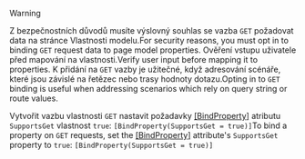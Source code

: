 > [!WARNING]
> <span data-ttu-id="dd5ff-101">Z bezpečnostních důvodů musíte výslovný souhlas se vazba `GET` požadovat data na stránce Vlastnosti modelu.</span><span class="sxs-lookup"><span data-stu-id="dd5ff-101">For security reasons, you must opt in to binding `GET` request data to page model properties.</span></span> <span data-ttu-id="dd5ff-102">Ověření vstupu uživatele před mapování na vlastnosti.</span><span class="sxs-lookup"><span data-stu-id="dd5ff-102">Verify user input before mapping it to properties.</span></span> <span data-ttu-id="dd5ff-103">K přidání na `GET` vazby je užitečné, když adresování scénáře, které jsou závislé na řetězec nebo trasy hodnoty dotazu.</span><span class="sxs-lookup"><span data-stu-id="dd5ff-103">Opting in to `GET` binding is useful when addressing scenarios which rely on query string or route values.</span></span>
>
> <span data-ttu-id="dd5ff-104">Vytvořit vazbu vlastnosti `GET` nastavit požadavky [[BindProperty]](/dotnet/api/microsoft.aspnetcore.mvc.bindpropertyattribute) atributu `SupportsGet` vlastnost `true`: `[BindProperty(SupportsGet = true)]`</span><span class="sxs-lookup"><span data-stu-id="dd5ff-104">To bind a property on `GET` requests, set the [[BindProperty]](/dotnet/api/microsoft.aspnetcore.mvc.bindpropertyattribute) attribute's `SupportsGet` property to `true`: `[BindProperty(SupportsGet = true)]`</span></span>
